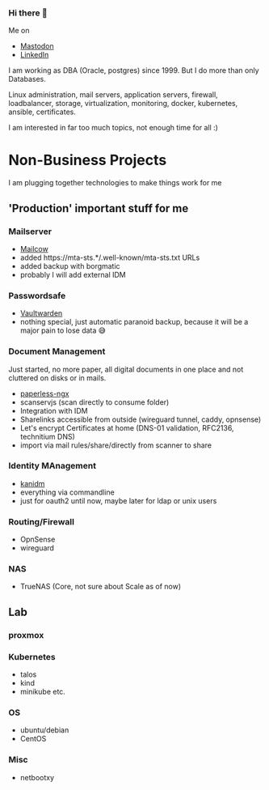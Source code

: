 ### Hi there 👋

Me on
* <a rel="me" href="https://mastodon.social/@stelb">Mastodon</a>
* <a rel="me" href="https://www.linkedin.com/in/stefanlebreton">LinkedIn</a>

I am working as DBA (Oracle, postgres) since 1999. But I do more than only Databases.

Linux administration, mail servers, application servers, firewall, loadbalancer, storage, virtualization, monitoring, docker, kubernetes, ansible, certificates.

I am interested in far too much topics, not enough time for all :)


# Non-Business Projects
I am plugging together technologies to make things work for me

## 'Production' important stuff for me
### Mailserver
* [Mailcow](https://mailcow.email/)
* added https://mta-sts.*/.well-known/mta-sts.txt URLs
* added backup with borgmatic
* probably I will add external IDM

### Passwordsafe
* [Vaultwarden](https://github.com/dani-garcia/vaultwarden)
* nothing special, just automatic paranoid backup, because it will be a major pain to lose data 😅

### Document Management
Just started, no more paper, all digital documents in one place and not cluttered on disks or in mails.
* [paperless-ngx](https://docs.paperless-ngx.com/)
* scanservjs (scan directly to consume folder)
* Integration with IDM
* Sharelinks accessible from outside (wireguard tunnel, caddy, opnsense)
* Let's encrypt Certificates at home (DNS-01 validation, RFC2136, technitium DNS)
* import via mail rules/share/directly from scanner to share

### Identity MAnagement
* [kanidm](https://kanidm.com/)
* everything via commandline
* just for oauth2 until now, maybe later for ldap or unix users

### Routing/Firewall
* OpnSense
* wireguard

### NAS

* TrueNAS (Core, not sure about Scale as of now)

## Lab
### proxmox
### Kubernetes
* talos
* kind
* minikube etc.
### OS
* ubuntu/debian
* CentOS
### Misc
* netbootxy

<!--
**stelb/stelb** is a ✨ _special_ ✨ repository because its `README.md` (this file) appears on your GitHub profile.

Here are some ideas to get you started:

- 🔭 I’m currently working on ...
- 🌱 I’m currently learning ...
- 👯 I’m looking to collaborate on ...
- 🤔 I’m looking for help with ...
- 💬 Ask me about ...
- 📫 How to reach me: ...
- 😄 Pronouns: ...
- ⚡ Fun fact: ...
-->
